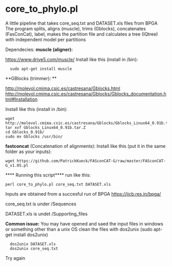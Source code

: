 # core_to_phylo.pl
A little pipeline that takes core_seq.txt and DATASET.xls files from BPGA 
The program splits, aligns (muscle), trims (Gblocks), concatenates (FasConCat), label, makes the partition file and calculates a tree (IQtree) with independent model per partitions


Dependecies:
**muscle (aligner):**

https://www.drive5.com/muscle/
  Install like this (install in /bin):
  
      sudo apt-get install muscle

**GBlocks (trimmer): **

http://molevol.cmima.csic.es/castresana/Gblocks.html
http://molevol.cmima.csic.es/castresana/Gblocks/Gblocks_documentation.html#Installation
  
  Install like this (install in /bin):
  
    wget http://molevol.cmima.csic.es/castresana/Gblocks/Gblocks_Linux64_0.91b.tar.Z
    tar xvf Gblocks_Linux64_0.91b.tar.Z
    cd Gblocks_0.91b/
    sudo mv Gblocks /usr/bin/

**fastconcat** (Concatenation of alignments):
  Install like this (put it in the same folder as your inputs):
  
    wget https://github.com/PatrickKueck/FASconCAT-G/raw/master/FASconCAT-G_v1.05.pl
  
 **** Running this script****
  run like this:
    
    perl core_to_phylo.pl core_seq.txt DATASET.xls

Inputs are obtained from a succesful run of BPGA
https://iicb.res.in/bpga/

core_seq.txt is under /Sequences

DATASET.xls is undet /Supporting_files
    
    
   **Common issue:**
   You may have opened and saed the input files in windows or something other than a unix OS
   clean the files with dos2unix (sudo apt-get install dos2unix)
   
      dos2unix DATASET.xls
      dos2unix core_seq.txt
   
   Try again
   
   
   
    

